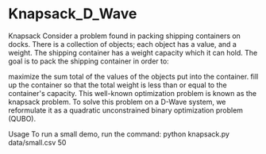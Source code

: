 # Knapsack_D_Wave
Knapsack
Consider a problem found in packing shipping containers on docks. There is a collection of objects; each object has a value, and a weight. The shipping container has a weight capacity which it can hold. The goal is to pack the shipping container in order to:

maximize the sum total of the values of the objects put into the container.
fill up the container so that the total weight is less than or equal to the container's capacity.
This well-known optimization problem is known as the knapsack problem. To solve this problem on a D-Wave system, we reformulate it as a quadratic unconstrained binary optimization problem (QUBO).

Usage
To run a small demo, run the command:
python knapsack.py data/small.csv 50

